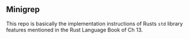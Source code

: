## Minigrep

This repo is basically the implementation instructions of Rusts `std` library features mentioned in the Rust Language Book of Ch 13.

